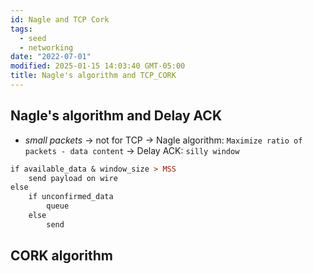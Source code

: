 ```yaml
---
id: Nagle and TCP Cork
tags:
  - seed
  - networking
date: "2022-07-01"
modified: 2025-01-15 14:03:40 GMT-05:00
title: Nagle's algorithm and TCP_CORK
---
```


## Nagle's algorithm and Delay ACK

- _small packets_ -> not for TCP
  -> Nagle algorithm: `Maximize ratio of packets - data content`
  -> Delay ACK: `silly window`

```prolog
if available_data & window_size > MSS
	send payload on wire
else
	if unconfirmed_data
		queue
	else
		send
```

## CORK algorithm
